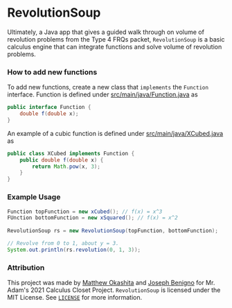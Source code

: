 # RevolutionSoup
Ultimately, a Java app that gives a guided walk through on volume of revolution problems
from the Type 4 FRQs packet, `RevolutionSoup` is a basic calculus engine that can integrate functions and solve
volume of revolution problems.

### How to add new functions
To add new functions, create a new class that `implements` the `Function` interface.
Function is defined under 
[src/main/java/Function.java][function] as
```java
public interface Function {
    double f(double x);
}
```
An example of a cubic function is defined under 
[src/main/java/XCubed.java][cubed] as
```java
public class XCubed implements Function {
    public double f(double x) {
        return Math.pow(x, 3);
    }
}
```

### Example Usage
```java
Function topFunction = new xCubed(); // f(x) = x^3
FUnction bottomFunction = new xSquared(); // f(x) = x^2
        
RevolutionSoup rs = new RevolutionSoup(topFunction, bottomFunction);

// Revolve from 0 to 1, about y = 3.
System.out.println(rs.revolution(0, 1, 3));
```

### Attribution
This project was made by [Matthew Okashita][soupyzinc] and [Joseph Benigno][jojongx] for Mr. Adam's 2021 Calculus Closet
Project. `RevolutionSoup` is licensed under the MIT License. See [`LICENSE`][license] for more information.

[function]: https://github.com/SoupyzInc/RevolutionSoup/blob/main/src/main/java/Function.java
[cubed]: https://github.com/SoupyzInc/RevolutionSoup/blob/main/src/main/java/XCubed.java
[soupyzinc]: https://github.com/SoupyzInc
[jojongx]: https://github.com/jojongx
[license]: https://github.com/SoupyzInc/RevolutionSoup/blob/main/LICENSE
